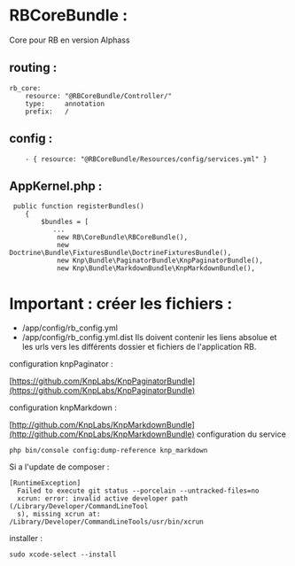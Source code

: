# RBCoreBundle :

Core pour RB en version Alphass

## routing :
```
rb_core:
    resource: "@RBCoreBundle/Controller/"
    type:     annotation
    prefix:   /
```

## config :
```
    - { resource: "@RBCoreBundle/Resources/config/services.yml" }
```

## AppKernel.php :
```
 public function registerBundles()
    {
        $bundles = [
           ...
            new RB\CoreBundle\RBCoreBundle(),
            new Doctrine\Bundle\FixturesBundle\DoctrineFixturesBundle(),
            new Knp\Bundle\PaginatorBundle\KnpPaginatorBundle(),
            new Knp\Bundle\MarkdownBundle\KnpMarkdownBundle(),
```

# Important : créer les fichiers :
- /app/config/rb_config.yml
- /app/config/rb_config.yml.dist
Ils doivent contenir les liens absolue et les urls vers les différents dossier et fichiers de l'application RB.




configuration knpPaginator :

[https://github.com/KnpLabs/KnpPaginatorBundle](https://github.com/KnpLabs/KnpPaginatorBundle)

configuration knpMarkdown :

[http://github.com/KnpLabs/KnpMarkdownBundle](http://github.com/KnpLabs/KnpMarkdownBundle)
configuration du service
```
php bin/console config:dump-reference knp_markdown
```

Si a l'update de composer :
```
[RuntimeException]
  Failed to execute git status --porcelain --untracked-files=no
  xcrun: error: invalid active developer path (/Library/Developer/CommandLineTool
  s), missing xcrun at: /Library/Developer/CommandLineTools/usr/bin/xcrun
```

installer :

```
sudo xcode-select --install
```